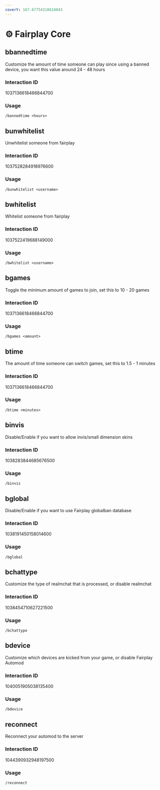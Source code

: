 ```yaml
---
coverY: 167.67754318618043
---
```


# ⚙ Fairplay Core

## bbannedtime

Customize the amount of time someone can play since using a banned device, you want this value around 24 - 48 hours

### Interaction ID

1037136618466844700

### Usage

`/bannedtime <hours>`

## bunwhitelist

Unwhitelist someone from fairplay

### Interaction ID

1037528284918976600

### Usage

`/bunwhitelist <username>`

## bwhitelist

Whitelist someone from fairplay

### Interaction ID

1037522419688149000

### Usage

`/bwhitelist <username>`

## bgames

Toggle the minimum amount of games to join, set this to 10 - 20 games

### Interaction ID

1037136618466844700

### Usage

`/bgames <amount>`

## btime

The amount of time someone can switch games, set this to 1.5 - 1 minutes

### Interaction ID

1037136618466844700

### Usage

`/btime <minutes>`

## binvis

Disable/Enable if you want to allow invis/small dimension skins

### Interaction ID

1038283844685676500

### Usage

`/binvis`

## bglobal

Disable/Enable if you want to use Fairplay globalban database

### Interaction ID

1038191450158014600

### Usage

`/bglobal`

## bchattype

Customize the type of realmchat that is processed, or disable realmchat

### Interaction ID

1038454710627221500

### Usage

`/bchattype`

## bdevice

Customize which devices are kicked from your game, or disable Fairplay Automod

### Interaction ID

1040051905038135400

### Usage

`/bdevice`

## reconnect

Reconnect your automod to the server

### Interaction ID

1044390932948197500

### Usage

`/reconnect`
